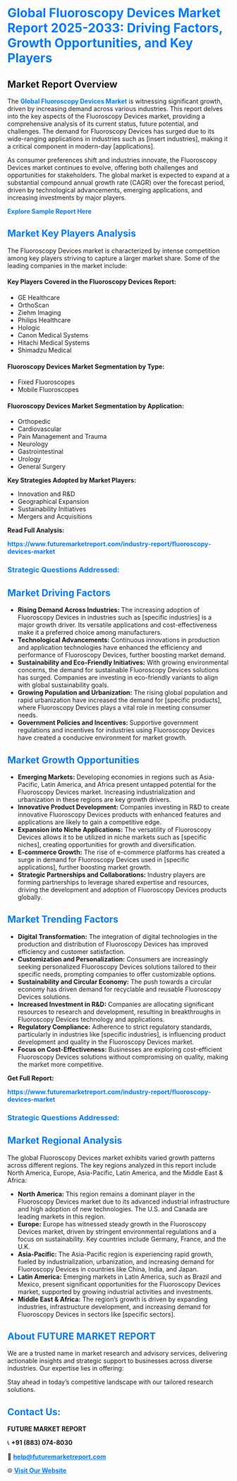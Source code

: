 <h1 style="color: #007BFF;">Global Fluoroscopy Devices Market Report 2025-2033: Driving Factors, Growth Opportunities, and Key Players</h1>

<section id="overview">
<h2>Market Report Overview</h2>
<p>The <a href="https://www.futuremarketreport.com/industry-report/fluoroscopy-devices-market" style="color: #007BFF; text-decoration: none;"><strong>Global Fluoroscopy Devices Market</strong></a> is witnessing significant growth, driven by increasing demand across various industries. This report delves into the key aspects of the Fluoroscopy Devices market, providing a comprehensive analysis of its current status, future potential, and challenges. The demand for Fluoroscopy Devices has surged due to its wide-ranging applications in industries such as [insert industries], making it a critical component in modern-day [applications].</p>
<p>As consumer preferences shift and industries innovate, the Fluoroscopy Devices market continues to evolve, offering both challenges and opportunities for stakeholders. The global market is expected to expand at a substantial compound annual growth rate (CAGR) over the forecast period, driven by technological advancements, emerging applications, and increasing investments by major players.</p>
</section>

<section id="overview">
<p><a href="https://www.futuremarketreport.com/request-sample/reportId=82705" style="color: #007BFF; text-decoration: none;"><strong>Explore Sample Report Here</strong></a></p>
</section>

<section id="key-players">
<h2 style="color: #007BFF;">Market Key Players Analysis</h2>
<p>The Fluoroscopy Devices market is characterized by intense competition among key players striving to capture a larger market share. Some of the leading companies in the market include:</p>
<h4>Key Players Covered in the Fluoroscopy Devices Report:</h4>
<ul><li>GE Healthcare</li><li>OrthoScan</li><li>Ziehm Imaging</li><li>Philips Healthcare</li><li>Hologic</li><li>Canon Medical Systems</li><li>Hitachi Medical Systems</li><li>Shimadzu Medical</li></ul>
<h4>Fluoroscopy Devices Market Segmentation by Type:</h4>
<ul><li>Fixed Fluoroscopes</li><li>Mobile Fluoroscopes</li></ul>

<h4>Fluoroscopy Devices Market Segmentation by Application:</h4>
<ul><li>Orthopedic</li><li>Cardiovascular</li><li>Pain Management and Trauma</li><li>Neurology</li><li>Gastrointestinal</li><li>Urology</li><li>General Surgery</li></ul>
<p><strong>Key Strategies Adopted by Market Players:</strong></p>
<ul>
<li>Innovation and R&D</li>
<li>Geographical Expansion</li>
<li>Sustainability Initiatives</li>
<li>Mergers and Acquisitions</li>
</ul>
</section>

<section>
<p><strong>Read Full Analysis: </strong></p><a href="https://www.futuremarketreport.com/industry-report/fluoroscopy-devices-market" style="color: #007BFF; text-decoration: none;"><strong>https://www.futuremarketreport.com/industry-report/fluoroscopy-devices-market</strong></a>
<h3 style="color: #007BFF;">Strategic Questions Addressed:</h3>
</section>

<section id="driving-factors">
<h2 style="color: #007BFF;">Market Driving Factors</h2>
<ul>
<li><strong>Rising Demand Across Industries:</strong> The increasing adoption of Fluoroscopy Devices in industries such as [specific industries] is a major growth driver. Its versatile applications and cost-effectiveness make it a preferred choice among manufacturers.</li>
<li><strong>Technological Advancements:</strong> Continuous innovations in production and application technologies have enhanced the efficiency and performance of Fluoroscopy Devices, further boosting market demand.</li>
<li><strong>Sustainability and Eco-Friendly Initiatives:</strong> With growing environmental concerns, the demand for sustainable Fluoroscopy Devices solutions has surged. Companies are investing in eco-friendly variants to align with global sustainability goals.</li>
<li><strong>Growing Population and Urbanization:</strong> The rising global population and rapid urbanization have increased the demand for [specific products], where Fluoroscopy Devices plays a vital role in meeting consumer needs.</li>
<li><strong>Government Policies and Incentives:</strong> Supportive government regulations and incentives for industries using Fluoroscopy Devices have created a conducive environment for market growth.</li>
</ul>
</section>

<section id="growth-opportunities">
<h2 style="color: #007BFF;">Market Growth Opportunities</h2>
<ul>
<li><strong>Emerging Markets:</strong> Developing economies in regions such as Asia-Pacific, Latin America, and Africa present untapped potential for the Fluoroscopy Devices market. Increasing industrialization and urbanization in these regions are key growth drivers.</li>
<li><strong>Innovative Product Development:</strong> Companies investing in R&D to create innovative Fluoroscopy Devices products with enhanced features and applications are likely to gain a competitive edge.</li>
<li><strong>Expansion into Niche Applications:</strong> The versatility of Fluoroscopy Devices allows it to be utilized in niche markets such as [specific niches], creating opportunities for growth and diversification.</li>
<li><strong>E-commerce Growth:</strong> The rise of e-commerce platforms has created a surge in demand for Fluoroscopy Devices used in [specific applications], further boosting market growth.</li>
<li><strong>Strategic Partnerships and Collaborations:</strong> Industry players are forming partnerships to leverage shared expertise and resources, driving the development and adoption of Fluoroscopy Devices products globally.</li>
</ul>
</section>

<section id="trending-factors">
<h2 style="color: #007BFF;">Market Trending Factors</h2>
<ul>
<li><strong>Digital Transformation:</strong> The integration of digital technologies in the production and distribution of Fluoroscopy Devices has improved efficiency and customer satisfaction.</li>
<li><strong>Customization and Personalization:</strong> Consumers are increasingly seeking personalized Fluoroscopy Devices solutions tailored to their specific needs, prompting companies to offer customizable options.</li>
<li><strong>Sustainability and Circular Economy:</strong> The push towards a circular economy has driven demand for recyclable and reusable Fluoroscopy Devices solutions.</li>
<li><strong>Increased Investment in R&D:</strong> Companies are allocating significant resources to research and development, resulting in breakthroughs in Fluoroscopy Devices technology and applications.</li>
<li><strong>Regulatory Compliance:</strong> Adherence to strict regulatory standards, particularly in industries like [specific industries], is influencing product development and quality in the Fluoroscopy Devices market.</li>
<li><strong>Focus on Cost-Effectiveness:</strong> Businesses are exploring cost-efficient Fluoroscopy Devices solutions without compromising on quality, making the market more competitive.</li>
</ul>
</section>

<section>
<p><strong>Get Full Report: </strong></p><a href="https://www.futuremarketreport.com/industry-report/fluoroscopy-devices-market" style="color: #007BFF; text-decoration: none;"><strong>https://www.futuremarketreport.com/industry-report/fluoroscopy-devices-market</strong></a>
<h3 style="color: #007BFF;">Strategic Questions Addressed:</h3>
</section>


<section id="regional-analysis">
<h2 style="color: #007BFF;">Market Regional Analysis</h2>
<p>The global Fluoroscopy Devices market exhibits varied growth patterns across different regions. The key regions analyzed in this report include North America, Europe, Asia-Pacific, Latin America, and the Middle East & Africa:</p>
<ul>
<li><strong>North America:</strong> This region remains a dominant player in the Fluoroscopy Devices market due to its advanced industrial infrastructure and high adoption of new technologies. The U.S. and Canada are leading markets in this region.</li>
<li><strong>Europe:</strong> Europe has witnessed steady growth in the Fluoroscopy Devices market, driven by stringent environmental regulations and a focus on sustainability. Key countries include Germany, France, and the U.K.</li>
<li><strong>Asia-Pacific:</strong> The Asia-Pacific region is experiencing rapid growth, fueled by industrialization, urbanization, and increasing demand for Fluoroscopy Devices in countries like China, India, and Japan.</li>
<li><strong>Latin America:</strong> Emerging markets in Latin America, such as Brazil and Mexico, present significant opportunities for the Fluoroscopy Devices market, supported by growing industrial activities and investments.</li>
<li><strong>Middle East & Africa:</strong> The region’s growth is driven by expanding industries, infrastructure development, and increasing demand for Fluoroscopy Devices in sectors like [specific sectors].</li>
</ul>
</section>

<footer>
<h2 style="color: #007BFF;">About FUTURE MARKET REPORT</h2>
<p>We are a trusted name in market research and advisory services, delivering actionable insights and strategic support to businesses across diverse industries. Our expertise lies in offering:</p>

<p>Stay ahead in today’s competitive landscape with our tailored research solutions.</p>

<h2 style="color: #007BFF;">Contact Us:</h2>
<p><strong>FUTURE MARKET REPORT</strong></p>
<p>📞 <strong>+91 (883) 074-8030</strong></p>
<p>📧 <strong><a href="mailto:help@futuremarketreport.com" style="color: #007BFF;">help@futuremarketreport.com</a></strong></p>
<p>🌐 <strong><a href="https://www.futuremarketreport.com/" style="color: #007BFF;">Visit Our Website</a></strong></p>
</footer>